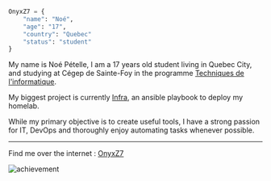 ```py
OnyxZ7 = {
    "name": "Noé",
    "age": "17",
    "country": "Quebec"
    "status": "student"
}
```

My name is Noé Pételle, I am a 17 years old student living in Quebec City, and studying at Cégep de Sainte-Foy in the programme [Techniques de l'informatique](https://www.csfoy.ca/programmes/tous-les-programmes/programmes-techniques/techniques-de-linformatique-programmation-web-mobile-et-jeux-video/).

My biggest project is currently [Infra](https://gitlab.com/onyxz7/infra), an ansible playbook to deploy my homelab.

While my primary objective is to create useful tools, I have a strong passion for IT, DevOps and thoroughly enjoy automating tasks whenever possible.

---

Find me over the internet : [OnyxZ7](https://links.ozlabs.xyz)

![achievement](https://gitlab.com/onyxz7/onyxz7/-/raw/main/img/minecraft-readme.png)
